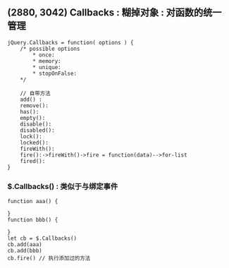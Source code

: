 ## (2880, 3042) Callbacks : 糊掉对象 : 对函数的统一管理
```
jQuery.Callbacks = function( options ) {
    /* possible options
        * once: 
        * memory:
        * unique:
        * stopOnFalse:
    */

    // 自带方法
    add() : 
    remove():
    has():
    empty():
    disable():
    disabled():
    lock():
    locked():
    fireWith():
    fire():->fireWith()->fire = function(data)-->for-list
    fired():
}
```

### $.Callbacks() : 类似于与绑定事件
```
function aaa() {

}
function bbb() {

}
let cb = $.Callbacks()
cb.add(aaa)
cb.add(bbb)
cb.fire() // 执行添加过的方法


```